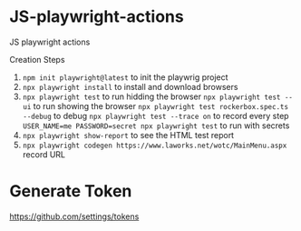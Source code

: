 # JS-playwright-actions
JS playwright actions


Creation Steps
1. `npm init playwright@latest` to init the playwrig project
2. `npx playwright install` to install and download browsers
3.  `npx playwright test` to run hidding the browser
    `npx playwright test --ui` to run showing the browser
    `npx playwright test rockerbox.spec.ts --debug` to debug
    `npx playwright test --trace on` to record every step
    `USER_NAME=me PASSWORD=secret npx playwright test` to run with secrets
4. `npx playwright show-report` to see the HTML test report
5. `npx playwright codegen https://www.laworks.net/wotc/MainMenu.aspx` record URL


# Generate Token
https://github.com/settings/tokens
